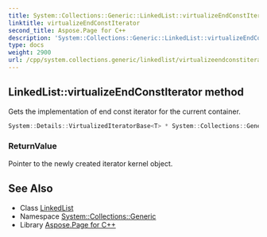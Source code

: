 ```yaml
---
title: System::Collections::Generic::LinkedList::virtualizeEndConstIterator method
linktitle: virtualizeEndConstIterator
second_title: Aspose.Page for C++
description: 'System::Collections::Generic::LinkedList::virtualizeEndConstIterator method. Gets the implementation of end const iterator for the current container in C++.'
type: docs
weight: 2900
url: /cpp/system.collections.generic/linkedlist/virtualizeendconstiterator/
---
```

## LinkedList::virtualizeEndConstIterator method


Gets the implementation of end const iterator for the current container.

```cpp
System::Details::VirtualizedIteratorBase<T> * System::Collections::Generic::LinkedList<T>::virtualizeEndConstIterator() const override
```


### ReturnValue

Pointer to the newly created iterator kernel object.

## See Also

* Class [LinkedList](../)
* Namespace [System::Collections::Generic](../../)
* Library [Aspose.Page for C++](../../../)
